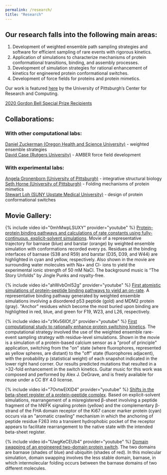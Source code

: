 ```yaml
---
permalink: /research/
title: "Research"
---
```


## Our research falls into the following main areas:

1) Development of weighted ensemble path sampling strategies and software for efficient sampling of rare events with rigorous kinetics.  
2) Application of simulations to characterize mechanisms of protein conformational transitions, binding, and assembly processes.  
3) Development of simulation strategies for rational enhancement of kinetics for engineered protein conformational switches.  
4) Development of force fields for proteins and protein mimetics.  

Our work is featured [here](https://crc.pitt.edu/content/lillian-chong-focuses-underexplored-regions) by the University of Pittsburgh’s Center for Research and Computing.

[2020 Gordon Bell Special Prize Recipients](/gordon_bell_prize)

## Collaborations:
### With other computational labs:

[Daniel Zuckerman (Oregon Health and Science University)](https://www.ohsu.edu/xd/education/schools/school-of-medicine/departments/basic-science-departments/biomedical-engineering/bme-labs/zuckerman-lab/index.cfm) - weighted ensemble strategies  
[David Case (Rutgers University)](http://casegroup.rutgers.edu/) - AMBER force field development  

### With experimental labs:

[Angela Gronenborn (University of Pittsburgh)](http://www.amg.structbio.pitt.edu/) - integrative structural biology  
[Seth Horne (University of Pittsburgh)](https://www.chem.pitt.edu/person/seth-horne) - Folding mechanisms of protein mimetics  
[Stewart Loh (SUNY Upstate Medical University)](http://www.upstate.edu/biochem/faculty/?empID=lohs) - design of protein conformational switches  


## Movie Gallery:

{% include video id="0mhMwpLSUXY" provider="youtube" %}
[Protein-protein binding pathways and calculations of rate constants using fully-continuous, explicit-solvent simulations](https://pubs.rsc.org/en/content/articlelanding/2019/sc/c8sc04811h#!divAbstract). Movie of a representative trajectory for barnase (blue) and barstar (orange) by weighted ensemble simulation with conformations recorded every ps. Residues at the binding interfaces of barnase (S38 and R59) and barstar (D35, D39, and W44) are highlighted in cyan and yellow, respectively. Also shown in the movie are surrounding water molecules with Na+ and Cl- ions to yield the experimental ionic strength of 50 mM NaCl. The background music is “The Story Unfolds” by Jingle Punks and royalty-free.


{% include video id="ahWvbOnI52g" provider="youtube" %}
[First atomistic simulations of protein-peptide binding pathways to yield an on-rate](http://pubs.acs.org/doi/abs/10.1021/acs.jpclett.6b01502). A representative binding pathway generated by weighted ensemble simulations involving a disordered p53 peptide (gold) and MDM2 protein (gray). "Anchor" residues which become the most buried upon binding are highlighted in red, blue, and green for F19, W23, and L26, respectively. 


{% include video id="z1Kv56IOf_0" provider="youtube" %}
[First computational study to rationally enhance protein switching kinetics](https://www.nature.com/articles/s41467-018-03228-6). The computational strategy involved the use of the weighted ensemble rare-event sampling strategy with residue-level simulations. Shown in the movie is a simulation of a protein-based calcium sensor as a "proof of principle" application, switching from the "on" state (where fluorophores, represented as yellow spheres, are distant) to the "off" state (fluorophores adjacent), with the probability p (statistical weight) of each snapshot indicated in the lower right hand corner. Our results predicted mutations that resulted in a >32-fold enhancement in the switch kinetics. Guitar music for this work was composed and performed by Alex J. DeGrave, and is freely available for reuse under a CC BY 4.0 license.


{% include video id="7OvtwElXlD4" provider="youtube" %}
[Shifts in the beta-sheet register of a protein-peptide complex](http://www.sciencedirect.com/science/article/pii/S0006349511003833). Based on explicit-solvent simulations, rearrangement of a misregistered β-sheet involving a peptide fragment of the hNIFK signaling protein (yellow) and the complementary β-strand of the FHA domain receptor of the Ki67 cancer marker protein (cyan) occurs via an "aromatic crawling" mechanism in which the anchoring of peptide residue F263 into a transient hydrophobic pocket of the receptor appears to facilitate rearrangement to the native state with the intended beta-sheet register.


{% include video id="fJwgKeCEUb4" provider="youtube" %}
[Domain swapping of an engineered two-domain protein switch](http://www.sciencedirect.com/science/article/pii/S0006349510052549). The two domains are barnase (shades of blue) and ubiquitin (shades of red). In this molecular simulation, domain swapping involves the less stable domain, barnase, in which intermolecular folding occurs between the barnase domains of two different molecules.
